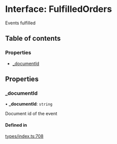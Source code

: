 # Interface: FulfilledOrders

Events fulfilled

## Table of contents

### Properties

- [\_documentId](FulfilledOrders.md#_documentid)

## Properties

### \_documentId

• **\_documentId**: `string`

Document id of the event

#### Defined in

[types/index.ts:708](https://github.com/nevermined-io/components-catalog/blob/968dc56/lib/src/types/index.ts#L708)
